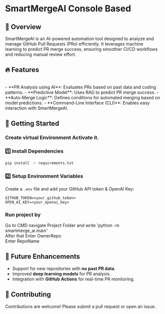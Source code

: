 # SmartMergeAI Console Based

## 🚀 Overview
SmartMergeAI is an AI-powered automation tool designed to analyze and manage GitHub Pull Requests (PRs) efficiently. It leverages machine learning to predict PR merge success, ensuring smoother CI/CD workflows and reducing manual review effort.

## 🔥 Features
<br>
- **PR Analysis using AI**: Evaluates PRs based on past data and coding patterns.
- **Predictive Model**: Uses RAG  to predict PR merge success.
- **Auto-Merge Logic**: Defines conditions for automated merging based on model predictions.
- **Command-Line Interface (CLI)**: Enables easy interaction with SmartMergeAI.



## 🎯 Getting Started

### Create virtual Environment Activate it.

### 1️⃣ Install Dependencies
```bash
pip install -r requirements.txt
```

### 2️⃣ Setup Environment Variables
Create a `.env` file and add your GitHub API token & OpenAI Key:
```
GITHUB_TOKEN=<your_github_token>
OPEN_AI_KEY=<your_openai_key>
```


### Run project by 
Go to CMD navigate Project Folder and write 'python -m smartmerge_ai.main'
<br>
After that Enter OwnerRepo <br>
           Enter RepoName <br>


## 📌 Future Enhancements
- Support for new repositories with **no past PR data**.
- Improved **deep learning models** for PR analysis.
- Integration with **GitHub Actions** for real-time PR monitoring.

## 🤝 Contributing
Contributions are welcome! Please submit a pull request or open an issue.



